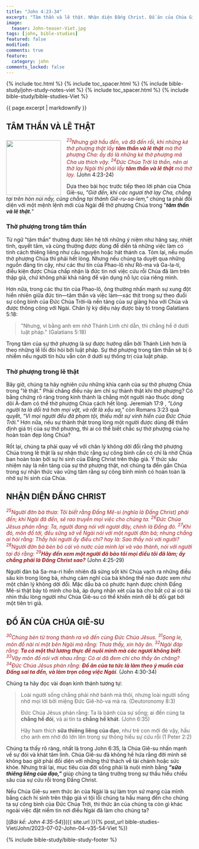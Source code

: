 ```yaml
---
title: "John 4:23-34"
excerpt: "Tâm thần và lẽ thật. Nhận diện Đấng Christ. Đồ ăn của Chúa Giê-su."
image:
  teaser: John-teaser-Viet.jpg
tags: [john, bible-studies]
featured: false
modified:
comments: true
feature:
  category: john
comments_locked: false
---
```


{% include toc.html %}
{% include toc_spacer.html %}
{% include bible-study/john-study-notes-viet %}
{% include toc_spacer.html %}
{% include bible-study/bible-studies-Viet %}

{{ page.excerpt | markdownify }}

## TÂM THẦN VÀ LẼ THẬT

<div>
<p>
<img alt src="http://vacsf.org/assets/images/John-teaser-Viet.jpg" style="border: 0px none; margin: 7px 15px 0px 0px; max-width: 100%; height: 148px; padding: 0px; float: left;">
    <span style="color: rgb(159, 29, 33);"><i><sup>23</sup>Nhưng giờ hầu đến, và đã đến rồi, khi những kẻ thờ phượng thật lấy <strong>tâm thần và lẽ thật</strong> mà thờ phượng Cha: ấy đó là những kẻ thờ phượng mà Cha ưa thích vậy. <sup>24</sup>Ðức Chúa Trời là thần, nên ai thờ lạy Ngài thì phải lấy <strong>tâm thần và lẽ thật</strong> mà thờ lạy.</i></span> (John 4:23-24)</p>
</div>

Dựa theo bài học trước tiếp theo lời phán của Chúa Giê-su, *"Giờ đến, khi các ngươi thờ lạy Cha, chẳng tại trên hòn núi nầy, cũng chẳng tại thành Giê-ru-sa-lem,"* chúng ta phải đối diện với một mệnh lệnh mới của Ngài để thờ phượng Chúa trong "***tâm thần và lẽ thật.***"

### Thờ phượng trong tâm thần

Từ ngữ "tâm thần" thường được liên hệ tới những ý niệm như hăng say, nhiệt tình, quyết tâm, và cũng thường được dùng để diễn tả những việc làm có tính cách thiêng liêng như cầu nguyện hoặc hát thánh ca. Tóm lại, nếu muốn thờ phượng Chúa thì phải hết lòng. Nhưng nếu chúng ta duyệt qua những nguồn đáng tin cậy, như các thư tín của Phao-lô như Rô-ma và Ga-la-ti, điều kiện được Chúa chấp nhận là đức tin nơi việc cứu rỗi Chúa đã làm trên thập giá, chứ không phải khả năng để vận dụng nỗ lực của riêng mình.

Hơn nữa, trong các thư tín của Phao-lô, ông thường nhấn mạnh sự xung đột hiển nhiên giữa đức tin&mdash;tâm thần và việc làm&mdash;xác thịt trong sự theo đuổi sự công bình của Đức Chúa Trời–là nền tảng của sự giảng hòa với Chúa và được thông công với Ngài. Chân lý kỳ diệu này được bày tỏ trong Galatians 5:18:

> "Nhưng, ví bằng anh em nhờ Thánh Linh chỉ dẫn, thì chẳng hề ở dưới luật pháp." (Galatians 5:18)

Trọng tâm của sự thờ phượng là sự được hướng dẫn bởi Thánh Linh hơn là theo những lề lối đòi hỏi bởi luật pháp. Sự thờ phượng trong tâm thần sẽ bị ô nhiễm nếu người tín hữu vẫn còn ở dưới sự thống trị của luật pháp.

### Thờ phượng trong lẽ thật

Bây giờ, chúng ta hãy nghiên cứu những khía cạnh của sự thờ phượng Chúa trong "lẽ thật." Phải chăng điều này ám chỉ sự thành thật khi thờ phượng? Có bằng chứng rõ ràng trong kinh thánh là chẳng một người nào thuộc dòng dõi A-đam có thể thờ phượng Chúa cách hết lòng. Jeremiah 17:9 , *"Lòng người ta là dối trá hơn mọi vật, và rất là xấu xa,"* còn Romans 3:23 quả quyết, *"Vì mọi người đều đã phạm tội, thiếu mất sự vinh hiển của Ðức Chúa Trời."* Hơn nữa, nếu sự thành thật trong lòng một người được dùng để thẩm định giá trị của sự thờ phượng, thì ai có thể biết chắc sự thờ phượng của họ hoàn toàn đẹp lòng Chúa?

Rốt lại, chúng ta phải quay về với chân lý không dời đổi rằng thờ phượng Chúa trong lẽ thật là sự nhận thức rằng sự công bình cần có chỉ là nhờ Chúa ban hoàn toàn bởi sự hi sinh của Đấng Christ trên thập giá. Ý thức sâu nhiệm này là nền tảng của sự thờ phượng thật, nơi chúng ta đến gần Chúa trong sự nhận thức vào vững tâm rằng sự công bình mình có hoàn toàn là nhờ sự hi sinh của Chúa.

## NHẬN DIỆN ĐẤNG CHRIST

<span style="color: rgb(159, 29, 33);">
<i><sup>25</sup>Người đờn bà thưa: Tôi biết rằng Ðấng Mê-si (nghĩa là Ðấng Christ) phải đến; khi Ngài đã đến, sẽ rao truyền mọi việc cho chúng ta. <sup>26</sup>Ðức Chúa Jêsus phán rằng: Ta, người đang nói với ngươi đây, chính là Ðấng đó. <sup>27</sup>Khi đó, môn đồ tới, đều sững sờ về Ngài nói với một người đờn bà; nhưng chẳng ai hỏi rằng: Thầy hỏi người ấy điều chi? hay là: Sao thầy nói với người? <sup>28</sup>Người đờn bà bèn bỏ cái vò nước của mình lại và vào thành, nói với người tại đó rằng: <sup>29</sup><strong>Hãy đến xem một người đã bảo tôi mọi điều tôi đã làm; ấy chẳng phải là Ðấng Christ sao?</strong></i></span> (John 4:25-29)

Người đàn bà Sa-ma-ri hiển nhiên đã sửng sốt khi Chúa vạch ra những điều sâu kín trong lòng bà, nhưng cảm nghĩ của bà không thể nào được xem như một chân lý không dời đổi. Mặc dầu bà có phước hạnh được chính Đấng Mê-si thật bày tỏ mình cho bà, áp dụng nhận xét của bà cho bất cứ ai có tài nhìn thấu lòng người như Chúa Giê-su có thể khiến mình dễ bị dối gạt bởi một tiên tri giả.

## ĐỒ ĂN CỦA CHÚA GIÊ-SU

<span style="color: rgb(159, 29, 33);">
<i><sup>30</sup>Chúng bèn từ trong thành ra và đến cùng Ðức Chúa Jêsus. <sup>31</sup>Song le, môn đồ nài nỉ một bên Ngài mà rằng: Thưa thầy, xin hãy ăn. <sup>32</sup>Ngài đáp rằng: <strong>Ta có một thứ lương thực để nuôi mình mà các ngươi không biết</strong>. <sup>33</sup>Vậy môn đồ nói với nhau rằng: Có ai đã đem chi cho thầy ăn chăng? <sup>34</sup>Ðức Chúa Jêsus phán rằng: <strong>Ðồ ăn của ta tức là làm theo ý muốn của Ðấng sai ta đến, và làm trọn công việc Ngài</strong>.</i></span> (John 4:30-34)

Chúng ta hãy đọc vài đoạn kinh thánh tương tự:

> Loài người sống chẳng phải nhờ bánh mà thôi, nhưng loài người sống nhờ mọi lời bởi miệng Ðức Giê-hô-va mà ra. (Deutoronomy 8:3)
>
> Ðức Chúa Jêsus phán rằng: Ta là bánh của sự sống; ai đến cùng ta <strong>chẳng hề đói</strong>, và ai tin ta <strong>chẳng hề khát</strong>. (John 6:35)
>
> Hãy ham thích <strong>sữa thiêng liêng của đạo</strong>, như trẻ con mới đẻ vậy, hầu cho anh em nhờ đó lớn lên trong sự thông hiểu sự cứu rỗi (1 Peter 2:2)

Chúng ta thấy rõ ràng, nhất là trong John 6:35, là Chúa Giê-su nhấn mạnh về sự đói và khát tâm linh. Chúa Giê-su đã không hề hứa rằng đời mình sẽ không bao giờ phải đối diện với những thử thách về tài chánh hoặc sức khỏe. Nhưng trái lại, mục tiêu của đời sống phải là nuôi mình bằng ***"sữa thiêng liêng của đạo,"*** giúp chúng ta tăng trưởng trong sự thấu hiểu chiều sâu của sự cứu rỗi trong Đấng Christ.

Nếu Chúa Giê-su xem thức ăn của Ngài là sự làm trọn sứ mạng của mình bằng cách hi sinh trên thập giá vì tội lỗi chúng ta hầu mang đến cho chúng ta sự công bình của Đức Chúa Trời, thì thức ăn của chúng ta còn gì khác ngoài việc đặt niềm tin nơi điều Ngài đã làm cho chúng ta?

[(<em>Bài kế: John 4:35-54</em>)]({{ site.url }}{% post_url bible-studies-Viet/John/2023-07-02-John-04-v35-54-Viet %})

{% include bible-study/bible-study-footer %}

